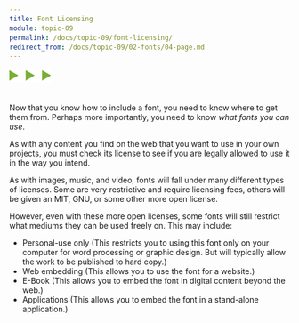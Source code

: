 ```yaml
---
title: Font Licensing
module: topic-09
permalink: /docs/topic-09/font-licensing/
redirect_from: /docs/topic-09/02-fonts/04-page.md
---
```


<img src="./../../../img/arrow-divider.svg" style="width: 75px; border: none; margin: 0px 0 20px 0" />

Now that you know how to include a font, you need to know where to get them from. Perhaps more importantly, you need to know _what fonts you can use_.

As with any content you find on the web that you want to use in your own projects, you must check its license to see if you are legally allowed to use it in the way you intend.

As with images, music, and video, fonts will fall under many different types of licenses. Some are very restrictive and require licensing fees, others will be given an MIT, GNU, or some other more open license.

However, even with these more open licenses, some fonts will still restrict what mediums they can be used freely on. This may include:

- Personal-use only (This restricts you to using this font only on your computer for word processing or graphic design. But will typically allow the work to be published to hard copy.)
- Web embedding (This allows you to use the font for a website.)
- E-Book (This allows you to embed the font in digital content beyond the web.)
- Applications (This allows you to embed the font in a stand-alone application.)
